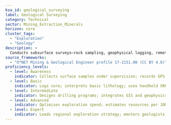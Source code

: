 ```yaml
---
ksa_id: geological_surveying
label: Geological Surveying
category: Technical
sector: Mining_Extraction_Minerals
horizon: core
cluster_tags:
  - "Exploration"
  - "Geology"
description: >
  Conducts subsurface surveys—rock sampling, geophysical logging, remote sensing— to determine orebody location, geometry, and grade for mine-planning decisions.
source_frameworks:
  - "O*NET Mining & Geological Engineer profile 17-2151.00 (CC BY 4.0)"
proficiency_levels:
  - level: Awareness
    indicator: Collects surface samples under supervision; records GPS coordinates.
  - level: Basic
    indicator: Logs core; interprets basic lithology; uses handheld XRF.
  - level: Intermediate
    indicator: Designs drilling programs; integrates GIS and geophysics; builds 3-D ore models.
  - level: Advanced
    indicator: Optimises exploration spend; estimates resources per JORC/NI 43-101.
  - level: Expert
    indicator: Leads regional exploration strategy; mentors geologists; interfaces with regulators for resource reporting.
---
```

